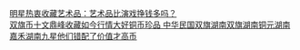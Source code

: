   
[明星热衷收藏艺术品：艺术品比演戏挣钱多吗？](http://www.dianyue.me/archives/720/in9aj02o4yutdbwa/)  
[双旗币十文鼎峰收藏如今行情大好铜币珍品 中华民国双旗湖南双旗湖南铜元湖南嘉禾湖南九星他们错配了价值才高币](http://www.dianyue.me/archives/089/tdly1ovywzof5oia/)
